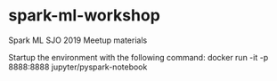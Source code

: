 # spark-ml-workshop
Spark ML SJO 2019 Meetup materials

Startup the environment with the following command:
docker run -it -p 8888:8888 jupyter/pyspark-notebook
